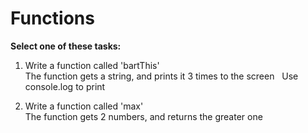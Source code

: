 # Functions

**Select one of these tasks:**      
1. Write a function called 'bartThis'  
The function gets a string, and prints it 3 times to the screen  
Use console.log to print

2. Write a function called 'max'     
	The function gets 2 numbers, and returns the greater one
